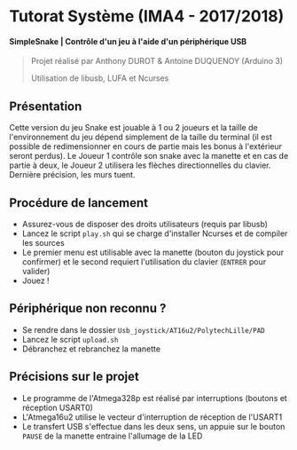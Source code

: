# Tutorat Système (IMA4 - 2017/2018)

#### **SimpleSnake** | Contrôle d'un jeu à l'aide d'un périphérique USB 

> Projet réalisé par Anthony DUROT & Antoine DUQUENOY (Arduino 3)
>
> Utilisation de libusb, LUFA et Ncurses

## Présentation

Cette version du jeu Snake est jouable à 1 ou 2 joueurs et la taille de l'environnement du jeu dépend simplement de la taille du terminal (il est possible de redimensionner en cours de partie mais les bonus à l'extérieur seront perdus). Le Joueur 1 contrôle son snake avec la manette et en cas de partie à deux, le Joueur 2 utilisera les flèches directionnelles du clavier. Dernière précision, les murs tuent.


## Procédure de lancement

- Assurez-vous de disposer des droits utilisateurs (requis par libusb)
- Lancez le script `play.sh` qui se charge d'installer Ncurses et de compiler les sources
- Le premier menu est utilisable avec la manette (bouton du joystick pour confirmer) et le second requiert l'utilisation du clavier (`ENTRER` pour valider)
- Jouez !


## Périphérique non reconnu ?

* Se rendre dans le dossier `Usb_joystick/AT16u2/PolytechLille/PAD`
* Lancez le script `upload.sh`
* Débranchez et rebranchez la manette


## Précisions sur le projet

* Le programme de l'Atmega328p est réalisé par interruptions (boutons et réception USART0)
* L'Atmega16u2 utilise le vecteur d'interruption de réception de l'USART1
* Le transfert USB s'effectue dans les deux sens, un appuie sur le bouton `PAUSE` de la manette entraine l'allumage de la LED

